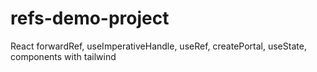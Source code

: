 # refs-demo-project
React forwardRef, useImperativeHandle, useRef, createPortal, useState, components with tailwind
